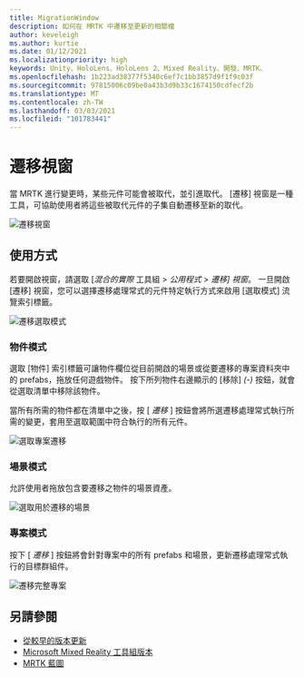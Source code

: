 ```yaml
---
title: MigrationWindow
description: 如何在 MRTK 中遷移至更新的相關檔
author: keveleigh
ms.author: kurtie
ms.date: 01/12/2021
ms.localizationpriority: high
keywords: Unity、HoloLens、HoloLens 2、Mixed Reality、開發、MRTK、
ms.openlocfilehash: 1b223ad38377f5340c6ef7c1bb3857d9f1f9c03f
ms.sourcegitcommit: 97815006c09be0a43b3d9b33c1674150cdfecf2b
ms.translationtype: MT
ms.contentlocale: zh-TW
ms.lasthandoff: 03/03/2021
ms.locfileid: "101783441"
---
```

# <a name="migration-window"></a>遷移視窗

當 MRTK 進行變更時，某些元件可能會被取代，並引進取代。
[遷移] 視窗是一種工具，可協助使用者將這些被取代元件的子集自動遷移至新的取代。

![遷移視窗](../images/migration-window/MRTK_Migration_Window.png)

## <a name="usage"></a>使用方式

若要開啟視窗，請選取 [*混合的實際* 工具組  >  *公用程式*  >  *遷移] 視窗*。 一旦開啟 [遷移] 視窗，您可以選擇遷移處理常式的元件特定執行方式來啟用 [選取模式] 流覽索引標籤。  

![遷移選取模式](../images/migration-window/MRTK_Migration_Modes.png)

### <a name="object-mode"></a>物件模式

選取 [物件] 索引標籤可讓物件欄位從目前開啟的場景或從要遷移的專案資料夾中的 prefabs，拖放任何遊戲物件。
按下所列物件右邊顯示的 [移除] *(-)* 按鈕，就會從選取清單中移除該物件。

當所有所需的物件都在清單中之後，按 [ *遷移* ] 按鈕會將所選遷移處理常式執行所需的變更，套用至選取範圍中符合執行的所有元件。

![選取專案遷移](../images/migration-window/MRTK_Object_Migration.png)

### <a name="scene-mode"></a>場景模式

允許使用者拖放包含要遷移之物件的場景資產。

![選取用於遷移的場景](../images/migration-window/MRTK_Scene_Selection.png)

### <a name="project-mode"></a>專案模式

按下 [ *遷移* ] 按鈕將會針對專案中的所有 prefabs 和場景，更新遷移處理常式執行的目標群組件。

![遷移完整專案](../images/migration-window/MRTK_Project_Migration.png)

## <a name="see-also"></a>另請參閱

- [從較早的版本更新](../../updates-deployment/Updating.md)
- [Microsoft Mixed Reality 工具組版本](../../packages-releases/ReleaseNotes.md)
- [MRTK 藍圖](../../Roadmap.md)
